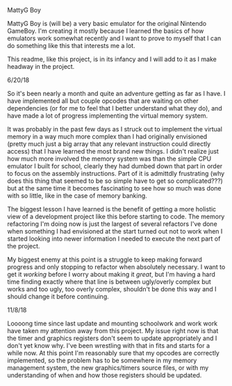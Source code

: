MattyG Boy

MattyG Boy is (will be) a very basic emulator for the original Nintendo GameBoy. I'm creating it mostly because I learned the basics of how emulators work somewhat recently and I want to prove to myself that I can do something like this that interests me a lot.

This readme, like this project, is in its infancy and I will add to it as I make headway in the project.

6/20/18

So it's been nearly a month and quite an adventure getting as far as I have. I have implemented all but couple opcodes that are waiting on other dependencies (or for me to feel that I better understand what they do), and have made a lot of progress implementing the virtual memory system. 

It was probably in the past few days as I struck out to implement the virtual memory in a way much more complex than I had originally envisioned (pretty much just a big array that any relevant instruction could directly access) that I have learned the most brand new things. I didn't realize just how much more involved the memory system was than the simple CPU emulator I built for school, clearly they had dumbed down that part in order to focus on the assembly instructions. Part of it is admittdly frustrating (why does this thing that seemed to be so simple have to get so complicated???) but at the same time it becomes fascinating to see how so much was done with so little, like in the case of memory banking.

The biggest lesson I have learned is the benefit of getting a more holistic view of a development project like this before starting to code. The memory refactoring I'm doing now is just the largest of several refactors I've done when something I had envisioned at the start turned out not to work when I started looking into newer information I needed to execute the next part of the project.

My biggest enemy at this point is a struggle to keep making forward progress and only stopping to refactor when absolutely necessary. I want to get it *working* before I worry about making it *great*, but I'm having a hard time finding exactly where that line is between ugly/overly complex but works and too ugly, too overly complex, shouldn't be done this way and I should change it before continuing.

11/8/18

Loooong time since last update and mounting schoolwork and work work have taken my attention away from this project. My issue right now is that the timer and graphics registers don't seem to update appropriately and I don't yet know why. I've been wrestling with that in fits and starts for a while now. At this point I'm reasonably sure that my opcodes are correctly implemented, so the problem has to be somewhere in my memory management system, the new graphics/timers source files, or with my understanding of when and how those registers should be updated. 
